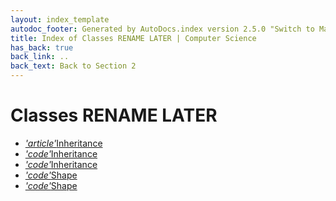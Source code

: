 ```yaml
---
layout: index_template
autodoc_footer: Generated by AutoDocs.index version 2.5.0 "Switch to Material Icons" ⓒ Starwort, 2020
title: Index of Classes RENAME LATER | Computer Science
has_back: true
back_link: ..
back_text: Back to Section 2
---
```


# **Classes RENAME LATER**

- <a href='./inheritance.md'><i title='MD file' class="material-icons">'article'</i>Inheritance</a>
- <a href='./inheritance.psc'><i title='PSC file' class="material-icons">'code'</i>Inheritance</a>
- <a href='./inheritance.py'><i title='PY file' class="material-icons">'code'</i>Inheritance</a>
- <a href='./shape.py'><i title='PY file' class="material-icons">'code'</i>Shape</a>
- <a href='./shape.splw'><i title='SPLW file' class="material-icons">'code'</i>Shape</a>
